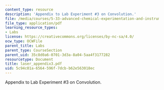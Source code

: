 ```yaml
---
content_type: resource
description: 'Appendix to Lab Experiment #3 on Convolution.'
file: /media/courses/5-33-advanced-chemical-experimentation-and-instrumentation-fall-2007/5c94c01a6564596f7dcbb62e563018ec_laser_appendix3.pdf
file_type: application/pdf
learning_resource_types:
- Labs
license: https://creativecommons.org/licenses/by-nc-sa/4.0/
ocw_type: OCWFile
parent_title: Labs
parent_type: CourseSection
parent_uid: 35c8d0a6-0701-3d3a-8a04-5aa4f3177282
resourcetype: Document
title: laser_appendix3.pdf
uid: 5c94c01a-6564-596f-7dcb-b62e563018ec
---
```

Appendix to Lab Experiment #3 on Convolution.